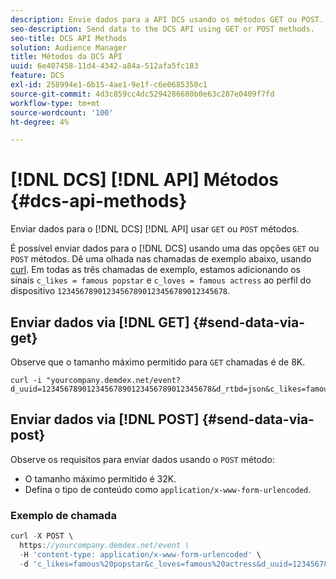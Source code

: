 ```yaml
---
description: Envie dados para a API DCS usando os métodos GET ou POST.
seo-description: Send data to the DCS API using GET or POST methods.
seo-title: DCS API Methods
solution: Audience Manager
title: Métodos da DCS API
uuid: 6e407458-11d4-4342-a84a-512afa5fc183
feature: DCS
exl-id: 258994e1-6b15-4ae1-9e1f-c6e0685350c1
source-git-commit: 4d3c859cc4dc5294286680b0e63c287e0409f7fd
workflow-type: tm+mt
source-wordcount: '100'
ht-degree: 4%

---
```


# [!DNL DCS] [!DNL API] Métodos {#dcs-api-methods}

Enviar dados para o [!DNL DCS] [!DNL API] usar `GET` ou `POST` métodos.

É possível enviar dados para o [!DNL DCS] usando uma das opções `GET` ou `POST` métodos. Dê uma olhada nas chamadas de exemplo abaixo, usando [curl](https://curl.haxx.se/). Em todas as três chamadas de exemplo, estamos adicionando os sinais `c_likes = famous popstar` e `c_loves = famous actress` ao perfil do dispositivo `12345678901234567890123456789012345678`.

## Enviar dados via [!DNL GET] {#send-data-via-get}

Observe que o tamanho máximo permitido para `GET` chamadas é de 8K.

```
curl -i "yourcompany.demdex.net/event?d_uuid=12345678901234567890123456789012345678&d_rtbd=json&c_likes=famous%20popstar&c_loves=famous%20actress"
```

## Enviar dados via [!DNL POST] {#send-data-via-post}

Observe os requisitos para enviar dados usando o `POST` método:

* O tamanho máximo permitido é 32K.
* Defina o tipo de conteúdo como `application/x-www-form-urlencoded`.

### Exemplo de chamada

```js
curl -X POST \
  https://yourcompany.demdex.net/event \
  -H 'content-type: application/x-www-form-urlencoded' \
  -d 'c_likes=famous%20popstar&c_loves=famous%20actress&d_uuid=12345678901234567890123456789012345678'
```
